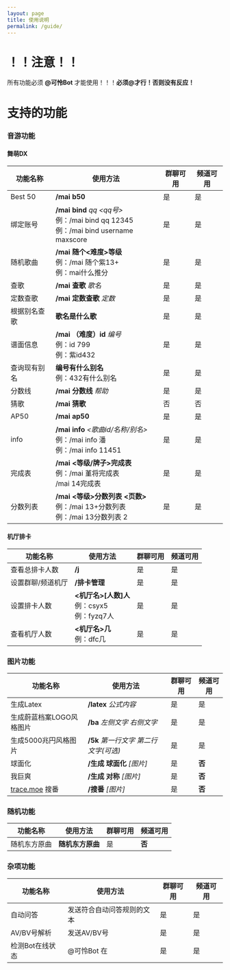 ```yaml
---
layout: page
title: 使用说明
permalink: /guide/
---
```


# ！！注意！！
所有功能必须 **@可怜Bot** 才能使用！！！**必须@才行！否则没有反应！**

# 支持的功能
### 音游功能

#### 舞萌DX

| 功能名称    | 使用方法                                                                                   | 群聊可用 | 频道可用 |
|---------|----------------------------------------------------------------------------------------|------|------|
| Best 50 | **/mai b50**                                                                           | 是    | 是    |
| 绑定账号    | **/mai bind** *qq* *<qq号>* <br> 例：/mai bind qq 12345<br> 例：/mai bind username maxscore | 是    | 是    |
| 随机歌曲    | **/mai 随个<难度>等级**<br>例：/mai 随个紫13+<br>例：mai什么推分                                        | 是    | 是    |
| 查歌      | **/mai 查歌** *歌名*                                                                       | 是    | 是    |
| 定数查歌    | **/mai 定数查歌** *定数*                                                                     | 是    | 是    |    
| 根据别名查歌  | **歌名是什么歌**                                                                           | 是    | 是    |
| 谱面信息    | **/mai** **（难度）id** *编号*<br>  例：id 799<br> 例：紫id432                                    | 是    | 是    |
| 查询现有别名  | **编号有什么别名**<br> 例：432有什么别名                                                           | 是    | 是    |
| 分数线     | **/mai** **分数线** *帮助*                                                                  | 是    | 是    |
| 猜歌      | **/mai 猜歌**                                                                            | 否    | 否    |
| AP50    | **/mai ap50**                                                                          | 是    | 是    |
| info    | **/mai info** *<歌曲id/名称/别名>* <br>例：/mai info 潘<br>例：/mai info 11451                    | 是    | 是    |
| 完成表     | **/mai <等级/牌子>完成表**<br>例：/mai 堇将完成表<br>/mai 14完成表                                      | 是    | 是    |
| 分数列表    | **/mai <等级>分数列表 <页数>**<br>例：/mai 13+分数列表<br>例：/mai 13分数列表 2                            | 是    | 是    |

#### 机厅排卡
| 功能名称      | 使用方法                                  | 群聊可用 | 频道可用 |
|-----------|---------------------------------------|------|------|
| 查看总排卡人数   | **/j**                                | 是    | 是    |
| 设置群聊/频道机厅 | **/排卡管理**                             | 是    | 是    |
| 设置排卡人数    | **<机厅名>[人数]人**<br>例：csyx5<br>例：fyzq7人 | 是    | 是    |
| 查看机厅人数    | **<机厅名>几**<br>例：dfc几                  | 是    | 是    |

###  图片功能

| 功能名称                              | 使用方法                      | 群聊可用 | 频道可用  |
|-----------------------------------|---------------------------|------|-------|
| 生成Latex                           | **/latex** *公式内容*         | 是    | 是     |
| 生成蔚蓝档案LOGO风格图片                    | **/ba** *左侧文字 右侧文字*       | 是    | 是     |
| 生成5000兆円风格图片                      | **/5k** *第一行文字 第二行文字(可选)* | 是    | 是     |
| 球面化                               | **/生成 球面化** *[图片]*        | 是    | **否** |
| 我巨爽                               | **/生成 对称** *[图片]*         | 是    | **否** |
| [trace.moe](https://trace.moe) 搜番 | **/搜番** *[图片]*            | 是    | **否** |

### 随机功能

| 功能名称   | 使用方法       | 群聊可用 | 频道可用  |
|--------|------------|------|-------|
| 随机东方原曲 | **随机东方原曲** | 是    | **否** |

### 杂项功能

| 功能名称      | 使用方法          | 群聊可用 | 频道可用 |
|-----------|---------------|------|------|
| 自动问答      | 发送符合自动问答规则的文本 | 是    | 是    |
| AV/BV号解析  | 发送AV/BV号      | 是    | 是    |
| 检测Bot在线状态 | @可怜Bot 在      | 是    | 是    |

